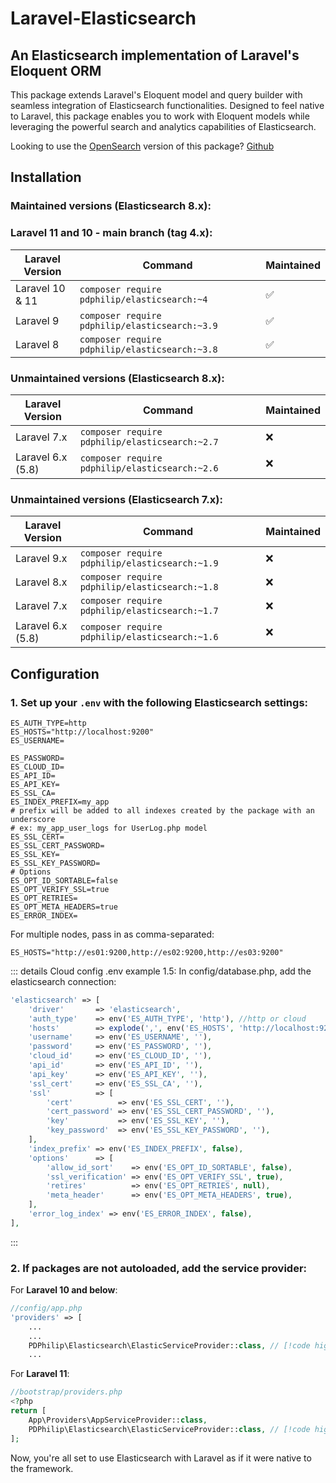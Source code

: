 # Laravel-Elasticsearch
## An Elasticsearch implementation of Laravel's Eloquent ORM
This package extends Laravel's Eloquent model and query builder with seamless integration of Elasticsearch functionalities. Designed to feel native to Laravel, this package enables you to work with Eloquent models while leveraging the powerful search and analytics capabilities of Elasticsearch.

Looking to use the [OpenSearch](https://opensearch.pdphilip.com/) version of this package? [Github](https://github.com/pdphilip/laravel-opensearch)

## Installation
### Maintained versions (Elasticsearch 8.x):
### Laravel 11 and 10 - main branch (tag 4.x):
| Laravel Version | Command | Maintained |
|-----------------|---------|------------|
| Laravel 10 & 11 | `composer require pdphilip/elasticsearch:~4` | ✅ |
| Laravel 9       | `composer require pdphilip/elasticsearch:~3.9` | ✅ |
| Laravel 8       | `composer require pdphilip/elasticsearch:~3.8` | ✅ |

### Unmaintained versions (Elasticsearch 8.x):
| Laravel Version      | Command                                        | Maintained |
|----------------------|------------------------------------------------|----------|
| Laravel 7.x          | `composer require pdphilip/elasticsearch:~2.7` | ❌         |
| Laravel 6.x (5.8)    | `composer require pdphilip/elasticsearch:~2.6` | ❌        |

### Unmaintained versions (Elasticsearch 7.x):
| Laravel Version      | Command                                        | Maintained |
|----------------------|------------------------------------------------|------------|
| Laravel 9.x          | `composer require pdphilip/elasticsearch:~1.9` | ❌         |
| Laravel 8.x          | `composer require pdphilip/elasticsearch:~1.8` | ❌         |
| Laravel 7.x          | `composer require pdphilip/elasticsearch:~1.7` | ❌         |
| Laravel 6.x (5.8)    | `composer require pdphilip/elasticsearch:~1.6` | ❌         |

## Configuration
### 1. Set up your `.env` with the following Elasticsearch settings:
```dotenv
ES_AUTH_TYPE=http
ES_HOSTS="http://localhost:9200"
ES_USERNAME=

ES_PASSWORD=
ES_CLOUD_ID=
ES_API_ID=
ES_API_KEY=
ES_SSL_CA=
ES_INDEX_PREFIX=my_app
# prefix will be added to all indexes created by the package with an underscore
# ex: my_app_user_logs for UserLog.php model
ES_SSL_CERT=
ES_SSL_CERT_PASSWORD=
ES_SSL_KEY=
ES_SSL_KEY_PASSWORD=
# Options
ES_OPT_ID_SORTABLE=false
ES_OPT_VERIFY_SSL=true
ES_OPT_RETRIES=
ES_OPT_META_HEADERS=true
ES_ERROR_INDEX=
```

For multiple nodes, pass in as comma-separated:
```dotenv
ES_HOSTS="http://es01:9200,http://es02:9200,http://es03:9200"
```

::: details Cloud config .env example
1.5: In config/database.php, add the elasticsearch connection:
```php
'elasticsearch' => [
    'driver'       => 'elasticsearch',
    'auth_type'    => env('ES_AUTH_TYPE', 'http'), //http or cloud
    'hosts'        => explode(',', env('ES_HOSTS', 'http://localhost:9200')),
    'username'     => env('ES_USERNAME', ''),
    'password'     => env('ES_PASSWORD', ''),
    'cloud_id'     => env('ES_CLOUD_ID', ''),
    'api_id'       => env('ES_API_ID', ''),
    'api_key'      => env('ES_API_KEY', ''),
    'ssl_cert'     => env('ES_SSL_CA', ''),
    'ssl'          => [
        'cert'          => env('ES_SSL_CERT', ''),
        'cert_password' => env('ES_SSL_CERT_PASSWORD', ''),
        'key'           => env('ES_SSL_KEY', ''),
        'key_password'  => env('ES_SSL_KEY_PASSWORD', ''),
    ],
    'index_prefix' => env('ES_INDEX_PREFIX', false),
    'options'      => [
        'allow_id_sort'    => env('ES_OPT_ID_SORTABLE', false),
        'ssl_verification' => env('ES_OPT_VERIFY_SSL', true),
        'retires'          => env('ES_OPT_RETRIES', null),
        'meta_header'      => env('ES_OPT_META_HEADERS', true),
    ],
    'error_log_index' => env('ES_ERROR_INDEX', false),
],
```
:::

### 2. If packages are not autoloaded, add the service provider:
For **Laravel 10 and below**:

```php
//config/app.php
'providers' => [
    ...
    ...
    PDPhilip\Elasticsearch\ElasticServiceProvider::class, // [!code highlight]
    ...
```
For **Laravel 11**:
```php
//bootstrap/providers.php
<?php
return [
    App\Providers\AppServiceProvider::class,
    PDPhilip\Elasticsearch\ElasticServiceProvider::class, // [!code highlight]
];
```
Now, you're all set to use Elasticsearch with Laravel as if it were native to the framework.
